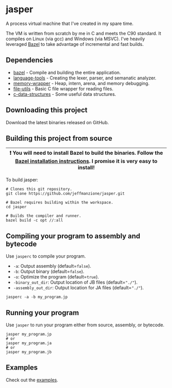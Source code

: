 # jasper

A process virtual machine that I've created in my spare time.

The VM is written from scratch by me in C and meets the C90 standard. It compiles on Linux (via gcc) and Windows (via MSVC). I've heavily leveraged [Bazel](https://bazel.build/) to take advantage of incremental and fast builds.

## Dependencies

* [bazel](https://bazel.build/) - Compile and building the entire application.
* [language-tools](https://github.com/jeffmanzione/language-tools) - Creating the lexer, parser, and semanatic analyzer.
* [memory-wrapper](https://github.com/jeffmanzione/memory-wrapper) - Heap, intern, arena, and memory debugging.
* [file-utils](https://github.com/jeffmanzione/file-utils) - Basic C file wrapper for reading files.
* [c-data-structures](https://github.com/jeffmanzione/c-data-structures) - Some useful data structures.

## Downloading this project

Download the latest binaries released on GitHub.

## Building this project from source

| :exclamation: You will need to install Bazel to build the binaries. Follow the [Bazel installation instructions](https://bazel.build/install). I promise it is very easy to install! |
|-|

To build jasper:

```shell
# Clones this git repository.
git clone https://github.com/jeffmanzione/jasper.git

# Bazel requires building within the workspace.
cd jasper

# Builds the compiler and runner.
bazel build -c opt //:all
```

## Compiling your program to assembly and bytecode

Use `jasperc` to compile your program.

* `-a`: Output assembly (default=`false`).
* `-b`: Output binary (default=`false`).
* `-o`: Optimize the program (default=`true`).
* `-binary_out_dir`: Output location of JB files (default=`"./"`).
* `-assembly_out_dir`: Output location for JA files (default=`"./"`).

```shell
jasperc -a -b my_program.jp
```

## Running your program

Use `jasper` to run your program either from source, assembly, or bytecode.

```shell
jasper my_program.jp
# or
jasper my_program.ja
# or
jasper my_program.jb
```

## Examples

Check out the [examples](https://github.com/jeffmanzione/jasper/tree/master/examples).
